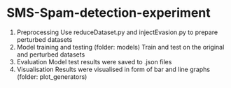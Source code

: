 # SMS-Spam-detection-experiment

1. Preprocessing
   Use reduceDataset.py and injectEvasion.py to prepare perturbed datasets
2. Model training and testing (folder: models)
   Train and test on the original and perturbed datasets
3. Evaluation
   Model test results were saved to .json files
4. Visualisation
   Results were visualised in form of bar and line graphs (folder: plot_generators)
